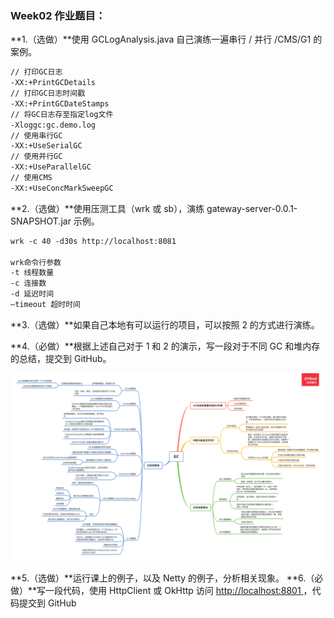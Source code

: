 ### **Week02 作业题目：**

**1.（选做）**使用 GCLogAnalysis.java 自己演练一遍串行 / 并行 /CMS/G1 的案例。

~~~xml
// 打印GC日志
-XX:+PrintGCDetails
// 打印GC日志时间戳
-XX:+PrintGCDateStamps
// 将GC日志存至指定log文件
-Xloggc:gc.demo.log
// 使用串行GC
-XX:+UseSerialGC
// 使用并行GC
-XX:+UseParallelGC
// 使用CMS
-XX:+UseConcMarkSweepGC
~~~

**2.（选做）**使用压测工具（wrk 或 sb），演练 gateway-server-0.0.1-SNAPSHOT.jar 示例。

~~~xml
wrk -c 40 -d30s http://localhost:8081

wrk命令行参数
-t 线程数量
-c 连接数
-d 延迟时间
–timeout 超时时间
~~~



**3.（选做）**如果自己本地有可以运行的项目，可以按照 2 的方式进行演练。

**4.（必做）**根据上述自己对于 1 和 2 的演示，写一段对于不同 GC 和堆内存的总结，提交到 GitHub。

![](GC.png)

**5.（选做）**运行课上的例子，以及 Netty 的例子，分析相关现象。
**6.（必做）**写一段代码，使用 HttpClient 或 OkHttp 访问 [ http://localhost:8801 ](http://localhost:8801/)，代码提交到 GitHub

